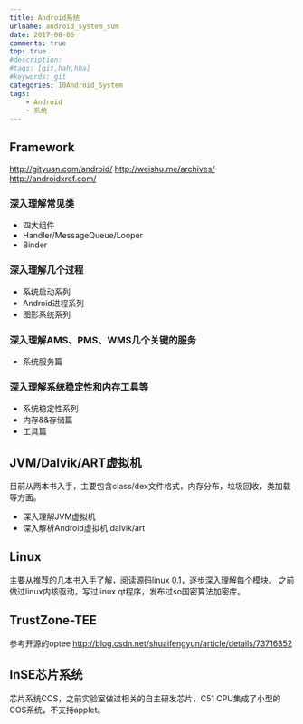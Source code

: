 ```yaml
---
title: Android系统
urlname: android_system_sum
date: 2017-08-06
comments: true
top: true
#description: 
#tags: [git,hah,hha]
#keywords: git
categories: 10Android_System
tags:
    - Android
    - 系统
---
```



## Framework
http://gityuan.com/android/
http://weishu.me/archives/
http://androidxref.com/

### 深入理解常见类
- 四大组件
- Handler/MessageQueue/Looper
- Binder

### 深入理解几个过程
- 系统启动系列
- Android进程系列
- 图形系统系列

### 深入理解AMS、PMS、WMS几个关键的服务
- 系统服务篇

### 深入理解系统稳定性和内存工具等
- 系统稳定性系列
- 内存&&存储篇
- 工具篇


## JVM/Dalvik/ART虚拟机
目前从两本书入手，主要包含class/dex文件格式，内存分布，垃圾回收，类加载等方面。
- 深入理解JVM虚拟机
- 深入解析Android虚拟机 dalvik/art

<!-- more -->

## Linux
主要从推荐的几本书入手了解，阅读源码linux 0.1，逐步深入理解每个模块。
之前做过linux内核驱动，写过linux qt程序，发布过so国密算法加密库。

## TrustZone-TEE
参考开源的optee
http://blog.csdn.net/shuaifengyun/article/details/73716352 

## InSE芯片系统
芯片系统COS，之前实验室做过相关的自主研发芯片，C51 CPU集成了小型的COS系统，不支持applet。
